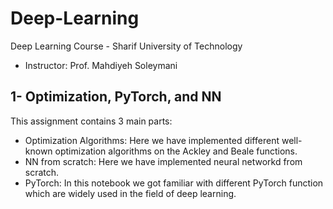 # Deep-Learning
Deep Learning Course - Sharif University of Technology
- Instructor: Prof. Mahdiyeh Soleymani

## 1- Optimization, PyTorch, and NN
This assignment contains 3 main parts:
- Optimization Algorithms: Here we have implemented different well-known optimization algorithms on the Ackley and Beale functions.
- NN from scratch: Here we have implemented neural networkd from scratch.
- PyTorch: In this notebook we got familiar with different PyTorch function which are widely used in the field of deep learning.

